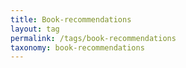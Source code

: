 ```yaml
---
title: Book-recommendations
layout: tag
permalink: /tags/book-recommendations
taxonomy: book-recommendations
---
```

